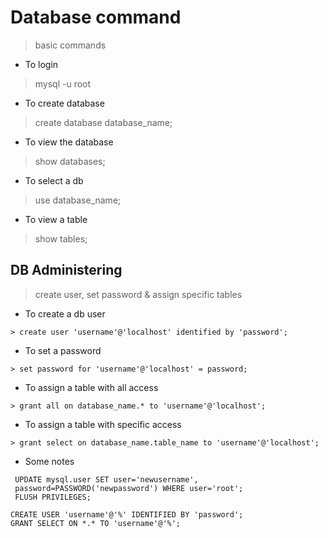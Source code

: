 # Database command
> basic commands

- To login
> mysql -u root

- To create database
> create database database_name;

- To view the database
> show databases;

- To select a db
> use database_name;

- To view a table
> show tables;

## DB Administering
> create user, set password & assign specific tables

- To create a db user 
```
> create user 'username'@'localhost' identified by 'password';
```
- To set a password
```
> set password for 'username'@'localhost' = password;
```
- To assign a table with all access 
```
> grant all on database_name.* to 'username'@'localhost';
```
- To assign a table with specific access
```
> grant select on database_name.table_name to 'username'@'localhost';
```
- Some notes 
```
 UPDATE mysql.user SET user='newusername',
 password=PASSWORD('newpassword') WHERE user='root';
 FLUSH PRIVILEGES;
```
```
CREATE USER 'username'@'%' IDENTIFIED BY 'password';
GRANT SELECT ON *.* TO 'username'@'%';
```
